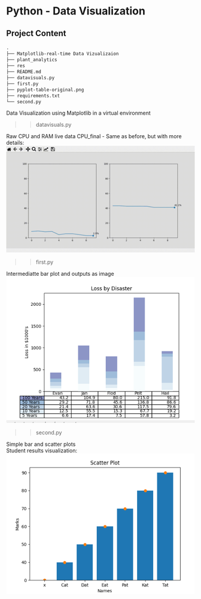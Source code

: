 # Python - Data Visualization

## Project Content
```
.
├── Matplotlib-real-time Data Vizualizaion
├── plant_analytics
├── res
├── README.md
├── datavisuals.py
├── first.py
├── pyplot-table-original.png
├── requirements.txt
└── second.py
```


Data Visualization using Matplotlib in a virtual environment

>>datavisuals.py

Raw CPU and RAM live data
CPU_final - Same as before, but with more details:  
![cpu](res/cpu_v1.gif)  

>>first.py

Intermediatte bar plot and outputs as image <br>
![first](res/first.PNG)  

>>second.py

Simple bar and scatter plots <br>
Student results visualization:  
![second](res/second.PNG)  
